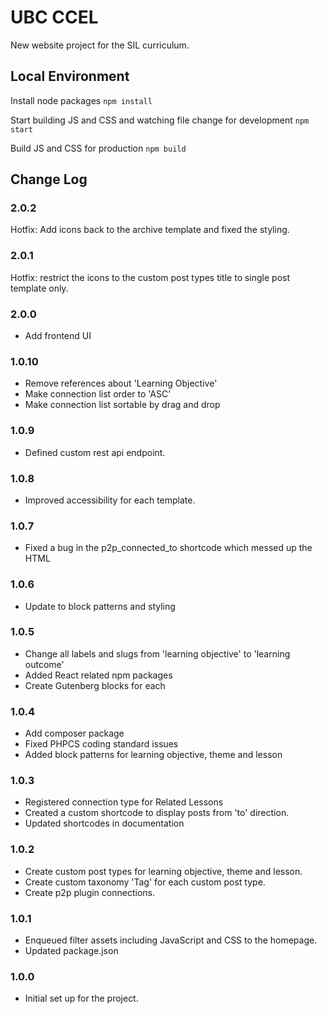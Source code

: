 # UBC CCEL
New website project for the SIL curriculum.

## Local Environment
Install node packages
`npm install`

Start building JS and CSS and watching file change for development
`npm start`

Build JS and CSS for production
`npm build`

## Change Log

### 2.0.2
Hotfix: Add icons back to the archive template and fixed the styling.

### 2.0.1
Hotfix: restrict the icons to the custom post types title to single post template only.

### 2.0.0
- Add frontend UI

### 1.0.10
- Remove references about 'Learning Objective'
- Make connection list order to 'ASC'
- Make connection list sortable by drag and drop

### 1.0.9
- Defined custom rest api endpoint.

### 1.0.8
- Improved accessibility for each template.

### 1.0.7
- Fixed a bug in the p2p_connected_to shortcode which messed up the HTML

### 1.0.6
- Update to block patterns and styling

### 1.0.5
- Change all labels and slugs from 'learning objective' to 'learning outcome'
- Added React related npm packages
- Create Gutenberg blocks for each 

### 1.0.4
- Add composer package
- Fixed PHPCS coding standard issues
- Added block patterns for learning objective, theme and lesson

### 1.0.3
- Registered connection type for Related Lessons
- Created a custom shortcode to display posts from 'to' direction.
- Updated shortcodes in documentation

### 1.0.2
- Create custom post types for learning objective, theme and lesson.
- Create custom taxonomy 'Tag' for each custom post type.
- Create p2p plugin connections.

### 1.0.1
- Enqueued filter assets including JavaScript and CSS to the homepage.
- Updated package.json

### 1.0.0
- Initial set up for the project.